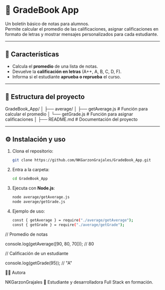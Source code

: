 # 📘 GradeBook App

Un boletín básico de notas para alumnos.  
Permite calcular el promedio de las calificaciones, asignar calificaciones en formato de letras y mostrar mensajes personalizados para cada estudiante.

---

## 🚀 Características
- Calcula el **promedio** de una lista de notas.  
- Devuelve la **calificación en letras** (A++, A, B, C, D, F).  
- Informa si el estudiante **aprueba o reprueba** el curso.  

---

## 📂 Estructura del proyecto

GradeBook_App/
│
├── average/
│ ├── getAverage.js # Función para calcular el promedio
│ └── getGrade.js # Función para asignar calificaciones
│
├── README.md # Documentación del proyecto


---

## ⚙️ Instalación y uso

1. Clona el repositorio:
   ```bash
   git clone https://github.com/NKGarzonGrajales/GradeBook_App.git
2. Entra a la carpeta:
   ```bash
   cd GradeBook_App
4. Ejecuta con **Node.js**:
   ```bash
   node average/getAverage.js
   node average/getGrade.js
   
3. Ejemplo de uso:
   ```bash
   const { getAverage } = require("./average/getAverage");
   const { getGrade } = require("./average/getGrade");

// Promedio de notas

  console.log(getAverage([90, 80, 70])); // 80


// Calificación de un estudiante

  console.log(getGrade(95)); // "A"


  👩‍💻 Autora

   NKGarzonGrajales
📌 Estudiante y desarrolladora Full Stack en formación.


   


